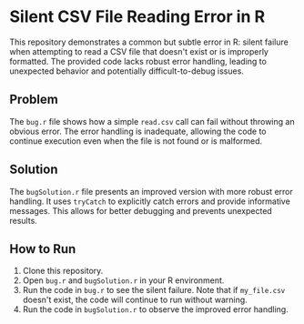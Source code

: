 # Silent CSV File Reading Error in R

This repository demonstrates a common but subtle error in R: silent failure when attempting to read a CSV file that doesn't exist or is improperly formatted.  The provided code lacks robust error handling, leading to unexpected behavior and potentially difficult-to-debug issues.

## Problem
The `bug.r` file shows how a simple `read.csv` call can fail without throwing an obvious error. The error handling is inadequate, allowing the code to continue execution even when the file is not found or is malformed.

## Solution
The `bugSolution.r` file presents an improved version with more robust error handling. It uses `tryCatch` to explicitly catch errors and provide informative messages.  This allows for better debugging and prevents unexpected results.

## How to Run
1. Clone this repository.
2. Open `bug.r` and `bugSolution.r` in your R environment.
3. Run the code in `bug.r` to see the silent failure.  Note that if `my_file.csv` doesn't exist, the code will continue to run without warning.
4. Run the code in `bugSolution.r` to observe the improved error handling.